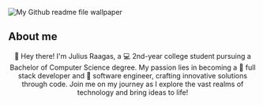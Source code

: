 ![My Github readme file wallpaper](https://github.com/Jlscsr/Readme-file-assets/blob/main/github_wp.png)

<p align="center"><h2>About me</h2></p>
<p align="center">👋 Hey there! I'm Julius Raagas, a 💻 2nd-year college student pursuing a Bachelor of Computer Science degree. My passion lies in becoming a 🚀 full stack developer and 🌟 software engineer, crafting innovative solutions through code. Join me on my journey as I explore the vast realms of technology and bring ideas to life!</p>
